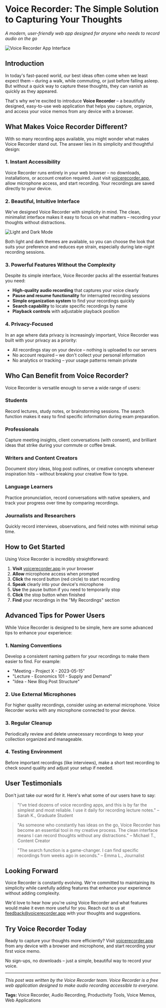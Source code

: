 # Voice Recorder: The Simple Solution to Capturing Your Thoughts

*A modern, user-friendly web app designed for anyone who needs to record audio on the go*

![Voice Recorder App Interface](https://voicerecorder.app/images/app-screenshot.jpg)

## Introduction

In today's fast-paced world, our best ideas often come when we least expect them – during a walk, while commuting, or just before falling asleep. But without a quick way to capture these thoughts, they can vanish as quickly as they appeared.

That's why we're excited to introduce **Voice Recorder** – a beautifully designed, easy-to-use web application that helps you capture, organize, and access your voice memos from any device with a browser.

## What Makes Voice Recorder Different?

With so many recording apps available, you might wonder what makes Voice Recorder stand out. The answer lies in its simplicity and thoughtful design:

### 1. Instant Accessibility

Voice Recorder runs entirely in your web browser – no downloads, installations, or account creation required. Just visit [voicerecorder.app](https://voicerecorder.app), allow microphone access, and start recording. Your recordings are saved directly to your device.

### 2. Beautiful, Intuitive Interface

We've designed Voice Recorder with simplicity in mind. The clean, minimalist interface makes it easy to focus on what matters – recording your thoughts without distractions.

![Light and Dark Mode](https://voicerecorder.app/images/light-dark-mode.jpg)

Both light and dark themes are available, so you can choose the look that suits your preference and reduces eye strain, especially during late-night recording sessions.

### 3. Powerful Features Without the Complexity

Despite its simple interface, Voice Recorder packs all the essential features you need:

- **High-quality audio recording** that captures your voice clearly
- **Pause and resume functionality** for interrupted recording sessions
- **Simple organization system** to find your recordings quickly
- **Search capability** to locate specific recordings by name
- **Playback controls** with adjustable playback position

### 4. Privacy-Focused

In an age where data privacy is increasingly important, Voice Recorder was built with your privacy as a priority:

- All recordings stay on your device – nothing is uploaded to our servers
- No account required – we don't collect your personal information
- No analytics or tracking – your usage patterns remain private

## Who Can Benefit from Voice Recorder?

Voice Recorder is versatile enough to serve a wide range of users:

### Students

Record lectures, study notes, or brainstorming sessions. The search function makes it easy to find specific information during exam preparation.

### Professionals

Capture meeting insights, client conversations (with consent), and brilliant ideas that strike during your commute or coffee break.

### Writers and Content Creators

Document story ideas, blog post outlines, or creative concepts whenever inspiration hits – without breaking your creative flow to type.

### Language Learners

Practice pronunciation, record conversations with native speakers, and track your progress over time by comparing recordings.

### Journalists and Researchers

Quickly record interviews, observations, and field notes with minimal setup time.

## How to Get Started

Using Voice Recorder is incredibly straightforward:

1. **Visit** [voicerecorder.app](https://voicerecorder.app) in your browser
2. **Allow** microphone access when prompted
3. **Click** the record button (red circle) to start recording
4. **Speak** clearly into your device's microphone
5. **Use** the pause button if you need to temporarily stop
6. **Click** the stop button when finished
7. **Find** your recordings in the "My Recordings" section

## Advanced Tips for Power Users

While Voice Recorder is designed to be simple, here are some advanced tips to enhance your experience:

### 1. Naming Conventions

Develop a consistent naming pattern for your recordings to make them easier to find. For example:
- "Meeting - Project X - 2023-05-15"
- "Lecture - Economics 101 - Supply and Demand"
- "Idea - New Blog Post Structure"

### 2. Use External Microphones

For higher quality recordings, consider using an external microphone. Voice Recorder works with any microphone connected to your device.

### 3. Regular Cleanup

Periodically review and delete unnecessary recordings to keep your collection organized and manageable.

### 4. Testing Environment

Before important recordings (like interviews), make a short test recording to check sound quality and adjust your setup if needed.

## User Testimonials

Don't just take our word for it. Here's what some of our users have to say:

> "I've tried dozens of voice recording apps, and this is by far the simplest and most reliable. I use it daily for recording lecture notes." – Sarah K., Graduate Student

> "As someone who constantly has ideas on the go, Voice Recorder has become an essential tool in my creative process. The clean interface means I can record thoughts without any distractions." – Michael T., Content Creator

> "The search function is a game-changer. I can find specific recordings from weeks ago in seconds." – Emma L., Journalist

## Looking Forward

Voice Recorder is constantly evolving. We're committed to maintaining its simplicity while carefully adding features that enhance your experience without adding complexity.

We'd love to hear how you're using Voice Recorder and what features would make it even more useful for you. Reach out to us at feedback@voicerecorder.app with your thoughts and suggestions.

## Try Voice Recorder Today

Ready to capture your thoughts more efficiently? Visit [voicerecorder.app](https://voicerecorder.app) from any device with a browser and microphone, and start recording your first voice memo.

No sign-ups, no downloads – just a simple, beautiful way to record your voice.

---

*This post was written by the Voice Recorder team. Voice Recorder is a free web application designed to make audio recording accessible to everyone.*

**Tags:** Voice Recorder, Audio Recording, Productivity Tools, Voice Memos, Web Applications 